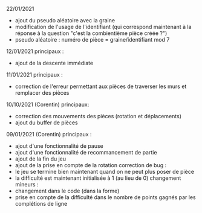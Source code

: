 22/01/2021
- ajout du pseudo aléatoire avec la graine
- modification de l'usage de l'identifiant (qui correspond maintenant à la réponse à 
la question "c'est la combientième pièce créée ?")
- pseudo aléatoire : numéro de pièce = graine/identifiant mod 7

12/01/2021
principaux :
- ajout de la descente immédiate

11/01/2021
principaux :
- correction de l'erreur permettant aux pièces de traverser les murs et remplacer des pièces

10/10/2021 (Corentin)
principaux:
- correction des mouvements des pièces (rotation et déplacements)
- ajout du buffer de pièces

09/01/2021 (Corentin)
principaux :
- ajout d'une fonctionnalité de pause
- ajout d'une fonctionnalité de recommancement de partie
- ajout de la fin du jeu
- ajout de la prise en compte de la rotation
correction de bug :
- le jeu se termine bien maintenant quand on ne peut plus poser de pièce
- la difficulté est maintenant initialisée à 1 (au lieu de 0)
changement mineurs :
- changement dans le code (dans la forme)
- prise en compte de la difficulté dans le nombre de points gagnés par les complétions de ligne